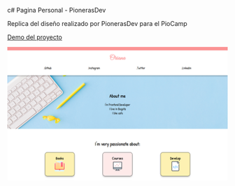 c# Pagina Personal - PionerasDev

Replica del diseño realizado por PionerasDev para el PioCamp

[Demo del proyecto](https://oriananohemi.github.io/ejercicio-piocamp/)

<img src="./img/Screen Shot 2020-08-30 at 12.40.38.png">
